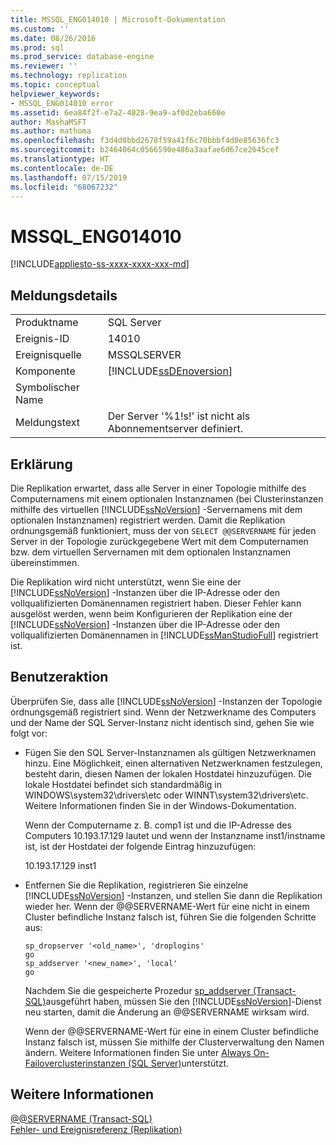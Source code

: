 ```yaml
---
title: MSSQL_ENG014010 | Microsoft-Dokumentation
ms.custom: ''
ms.date: 08/26/2016
ms.prod: sql
ms.prod_service: database-engine
ms.reviewer: ''
ms.technology: replication
ms.topic: conceptual
helpviewer_keywords:
- MSSQL_ENG014010 error
ms.assetid: 6ea84f2f-e7a2-4028-9ea9-af0d2eba660e
author: MashaMSFT
ms.author: mathoma
ms.openlocfilehash: f3d4d8bbd2678f59a41f6c70bbbf4d0e85636fc3
ms.sourcegitcommit: b2464064c0566590e486a3aafae6d67ce2645cef
ms.translationtype: HT
ms.contentlocale: de-DE
ms.lasthandoff: 07/15/2019
ms.locfileid: "68067232"
---
```

# <a name="mssqleng014010"></a>MSSQL_ENG014010
[!INCLUDE[appliesto-ss-xxxx-xxxx-xxx-md](../../includes/appliesto-ss-xxxx-xxxx-xxx-md.md)]
    
## <a name="message-details"></a>Meldungsdetails  
  
|||  
|-|-|  
|Produktname|SQL Server|  
|Ereignis-ID|14010|  
|Ereignisquelle|MSSQLSERVER|  
|Komponente|[!INCLUDE[ssDEnoversion](../../includes/ssdenoversion-md.md)]|  
|Symbolischer Name||  
|Meldungstext|Der Server '%1!s!' ist nicht als Abonnementserver definiert.|  
  
## <a name="explanation"></a>Erklärung  
 Die Replikation erwartet, dass alle Server in einer Topologie mithilfe des Computernamens mit einem optionalen Instanznamen (bei Clusterinstanzen mithilfe des virtuellen [!INCLUDE[ssNoVersion](../../includes/ssnoversion-md.md)] -Servernamens mit dem optionalen Instanznamen) registriert werden. Damit die Replikation ordnungsgemäß funktioniert, muss der von `SELECT @@SERVERNAME` für jeden Server in der Topologie zurückgegebene Wert mit dem Computernamen bzw. dem virtuellen Servernamen mit dem optionalen Instanznamen übereinstimmen.  
  
 Die Replikation wird nicht unterstützt, wenn Sie eine der [!INCLUDE[ssNoVersion](../../includes/ssnoversion-md.md)] -Instanzen über die IP-Adresse oder den vollqualifizierten Domänennamen registriert haben. Dieser Fehler kann ausgelöst werden, wenn beim Konfigurieren der Replikation eine der [!INCLUDE[ssNoVersion](../../includes/ssnoversion-md.md)] -Instanzen über die IP-Adresse oder den vollqualifizierten Domänennamen in [!INCLUDE[ssManStudioFull](../../includes/ssmanstudiofull-md.md)] registriert ist.  
  
## <a name="user-action"></a>Benutzeraktion  
 Überprüfen Sie, dass alle [!INCLUDE[ssNoVersion](../../includes/ssnoversion-md.md)] -Instanzen der Topologie ordnungsgemäß registriert sind. Wenn der Netzwerkname des Computers und der Name der SQL Server-Instanz nicht identisch sind, gehen Sie wie folgt vor:  
  
-   Fügen Sie den SQL Server-Instanznamen als gültigen Netzwerknamen hinzu. Eine Möglichkeit, einen alternativen Netzwerknamen festzulegen, besteht darin, diesen Namen der lokalen Hostdatei hinzuzufügen. Die lokale Hostdatei befindet sich standardmäßig in WINDOWS\system32\drivers\etc oder WINNT\system32\drivers\etc. Weitere Informationen finden Sie in der Windows-Dokumentation.  
  
     Wenn der Computername z. B. comp1 ist und die IP-Adresse des Computers 10.193.17.129 lautet und wenn der Instanzname inst1/instname ist, ist der Hostdatei der folgende Eintrag hinzuzufügen:  
  
     10.193.17.129 inst1  
  
-   Entfernen Sie die Replikation, registrieren Sie einzelne [!INCLUDE[ssNoVersion](../../includes/ssnoversion-md.md)] -Instanzen, und stellen Sie dann die Replikation wieder her. Wenn der @@SERVERNAME-Wert für eine nicht in einem Cluster befindliche Instanz falsch ist, führen Sie die folgenden Schritte aus:  
  
    ```  
    sp_dropserver '<old_name>', 'droplogins'  
    go  
    sp_addserver '<new_name>', 'local'  
    go  
    ```  
  
     Nachdem Sie die gespeicherte Prozedur [sp_addserver &#40;Transact-SQL&#41;](../../relational-databases/system-stored-procedures/sp-addserver-transact-sql.md)ausgeführt haben, müssen Sie den [!INCLUDE[ssNoVersion](../../includes/ssnoversion-md.md)]-Dienst neu starten, damit die Änderung an @@SERVERNAME wirksam wird.  
  
     Wenn der @@SERVERNAME-Wert für eine in einem Cluster befindliche Instanz falsch ist, müssen Sie mithilfe der Clusterverwaltung den Namen ändern. Weitere Informationen finden Sie unter [Always On-Failoverclusterinstanzen &#40;SQL Server&#41;](../../sql-server/failover-clusters/windows/always-on-failover-cluster-instances-sql-server.md)unterstützt.  
  
## <a name="see-also"></a>Weitere Informationen  
 [@@SERVERNAME &#40;Transact-SQL&#41;](../../t-sql/functions/servername-transact-sql.md)   
 [Fehler- und Ereignisreferenz &#40;Replikation&#41;](../../relational-databases/replication/errors-and-events-reference-replication.md)  
  
  
